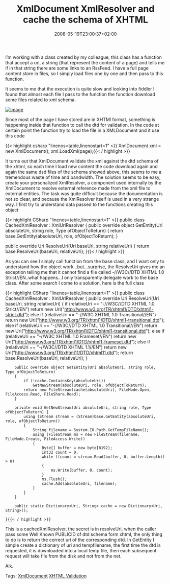 ﻿---
title: "XmlDocument XmlResolver and cache the schema of XHTML"
description: ""
date: 2008-05-19T23:00:37+02:00
draft: false
tags: [Uncategorized]
categories: [General]
---
I’m working with a class created by my colleague, this class has a function that accept a uri, a string (that represent the content of a page) and tells me if in that string there are some links to an RssFeed. I have a full page content store in files, so I simply load files one by one and then pass to this function.

It seems to me that the execution is quite slow and looking into fiddler I found that almost each file I pass to the function the function download some files related to xml schema.

[![image](https://www.codewrecks.com/blog/wp-content/uploads/2008/05/image-thumb6.png)](https://www.codewrecks.com/blog/wp-content/uploads/2008/05/image6.png)

Since most of the page I have stored are in XHTMl format, something is happening inside that function to call the dtd for validation. In the code at certain point the function try to load the file in a XMLDocument and it use this code

{{< highlight csharp "linenos=table,linenostart=1" >}}
XmlDocument xml = new XmlDocument();
xml.LoadXml(page);{{< / highlight >}}

<!-- Code inserted with Steve Dunn's Windows Live Writer Code Formatter Plugin.  http://dunnhq.com -->

It turns out that XmlDocument validate the xml against the dtd schema of the xhtml, so each time I load new content the code download again and again the same dsd files of the schema showed above, this seems to me a tremendous waste of time and bandwidth. The solution seems to be easy, create your personalized XmlResolver, a component used internally by the XmlDocument to resolve external reference made from the xml file to external entities. The task was quite difficult because the documentation is not so clear, and because the XmlResolver itself is used in a very strange way. I first try to understand data passed to the functions creating this object

{{< highlight CSharp "linenos=table,linenostart=1" >}}
public class CachedXmlResolver : XmlUrlResolver
{
public override object GetEntity(Uri absoluteUri, string role, Type ofObjectToReturn)
{
    return base.GetEntity(absoluteUri, role, ofObjectToReturn);
}

public override Uri ResolveUri(Uri baseUri, string relativeUri)
{
    return base.ResolveUri(baseUri, relativeUri);
}{{< / highlight >}}

<!-- Code inserted with Steve Dunn's Windows Live Writer Code Formatter Plugin.  http://dunnhq.com -->

As you can see I simply call function from the base class, and I want only to understand how the object work…but…surprise, the ResolveUri gives me an exception telling me that it cannot find a file called -//W3C//DTD XHTML 1.0 Strict//EN..what happens…I only transparently delegate work to the base class. After some search I come to a solution, here is the full class

{{< highlight CSharp "linenos=table,linenostart=1" >}}
    public class CachedXmlResolver : XmlUrlResolver
    {
        public override Uri ResolveUri(Uri baseUri, string relativeUri)
        {
            if (relativeUri == "-//W3C//DTD XHTML 1.0 Strict//EN")
                return new Uri("http://www.w3.org/TR/xhtml1/DTD/xhtml1-strict.dtd");
            else if (relativeUri == "-//W3C XHTML 1.0 Transitional//EN")         
                return new Uri("http://www.w3.org/TR/xhtml1/DTD/xhtml1-transitional.dtd");
            else if (relativeUri == "-//W3C//DTD XHTML 1.0 Transitional//EN")
                return new Uri("http://www.w3.org/TR/xhtml1/DTD/xhtml1-transitional.dtd");
            else if (relativeUri == "-//W3C XHTML 1.0 Frameset//EN")
                return new Uri("http://www.w3.org/TR/xhtml1/DTD/xhtml1-frameset.dtd");
            else if (relativeUri == "-//W3C//DTD XHTML 1.1//EN")
                return new Uri("http://www.w3.org/TR/xhtml11/DTD/xhtml11.dtd");
            return base.ResolveUri(baseUri, relativeUri);
        }

        public override object GetEntity(Uri absoluteUri, string role, Type ofObjectToReturn)
        {
            if (!cache.ContainsKey(absoluteUri))
                GetNewStream(absoluteUri, role, ofObjectToReturn);
            return new FileStream(cache[absoluteUri], FileMode.Open, FileAccess.Read, FileShare.Read);
        }

        private void GetNewStream(Uri absoluteUri, string role, Type ofObjectToReturn) {
            using (Stream stream = (Stream)base.GetEntity(absoluteUri, role, ofObjectToReturn))
            {
                String filename = System.IO.Path.GetTempFileName();
                using (FileStream ms = new FileStream(filename, FileMode.Create, FileAccess.Write))
                {
                    Byte[] buffer = new byte[8192];
                    Int32 count = 0;
                    while ((count = stream.Read(buffer, 0, buffer.Length)) > 0)
                    {
                        ms.Write(buffer, 0, count);
                    }
                    ms.Flush();
                    cache.Add(absoluteUri, filename);
                }
            }
        }

        public static Dictionary<Uri, String> cache = new Dictionary<Uri, String>();

    }{{< / highlight >}}

<!-- Code inserted with Steve Dunn's Windows Live Writer Code Formatter Plugin.  http://dunnhq.com -->

This is a cachedXmlResolver, the secret is in resolveUri, when the caller pass some Well Known PUBLICID of dtd schema form xhtml, the only thing to do is to return the correct uri of the corresponding dtd. In GetEntity I simple create a dictionary of uri and tempfilename, the first time the dtd is requested, it is downloaded into a local temp file, then each subsequent request will take file from the disk and not from the net.

Alk.

Tags: [XmlDocument](http://technorati.com/tag/XmlDocument) [XHTML Validation](http://technorati.com/tag/XHTML%20Validation)

<!--dotnetkickit-->
